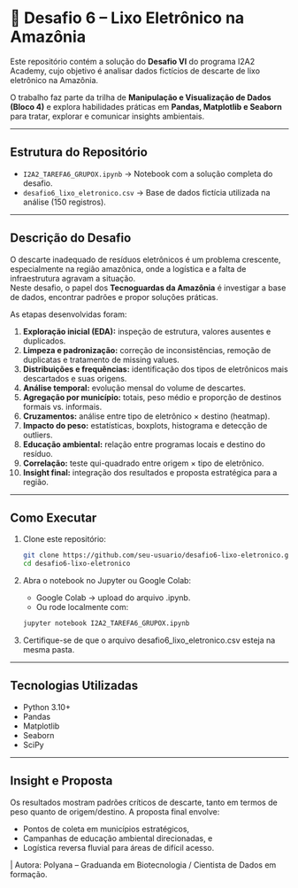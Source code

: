 # 🌱 Desafio 6 – Lixo Eletrônico na Amazônia  

Este repositório contém a solução do **Desafio VI** do programa I2A2 Academy, cujo objetivo é analisar dados fictícios de descarte de lixo eletrônico na Amazônia.  

O trabalho faz parte da trilha de **Manipulação e Visualização de Dados (Bloco 4)** e explora habilidades práticas em **Pandas, Matplotlib e Seaborn** para tratar, explorar e comunicar insights ambientais.  

---

## Estrutura do Repositório

- `I2A2_TAREFA6_GRUPOX.ipynb` → Notebook com a solução completa do desafio.  
- `desafio6_lixo_eletronico.csv` → Base de dados fictícia utilizada na análise (150 registros).  

---

## Descrição do Desafio

O descarte inadequado de resíduos eletrônicos é um problema crescente, especialmente na região amazônica, onde a logística e a falta de infraestrutura agravam a situação.  
Neste desafio, o papel dos **Tecnoguardas da Amazônia** é investigar a base de dados, encontrar padrões e propor soluções práticas.  

As etapas desenvolvidas foram:  

1. **Exploração inicial (EDA):** inspeção de estrutura, valores ausentes e duplicados.  
2. **Limpeza e padronização:** correção de inconsistências, remoção de duplicatas e tratamento de missing values.  
3. **Distribuições e frequências:** identificação dos tipos de eletrônicos mais descartados e suas origens.  
4. **Análise temporal:** evolução mensal do volume de descartes.  
5. **Agregação por município:** totais, peso médio e proporção de destinos formais vs. informais.  
6. **Cruzamentos:** análise entre tipo de eletrônico × destino (heatmap).  
7. **Impacto do peso:** estatísticas, boxplots, histograma e detecção de outliers.  
8. **Educação ambiental:** relação entre programas locais e destino do resíduo.  
9. **Correlação:** teste qui-quadrado entre origem × tipo de eletrônico.  
10. **Insight final:** integração dos resultados e proposta estratégica para a região.  

---

## Como Executar

1. Clone este repositório:  
   ```bash
   git clone https://github.com/seu-usuario/desafio6-lixo-eletronico.git
   cd desafio6-lixo-eletronico
    ```

2. Abra o notebook no Jupyter ou Google Colab:
    - Google Colab → upload do arquivo .ipynb.
    - Ou rode localmente com:
    ``` bash
    jupyter notebook I2A2_TAREFA6_GRUPOX.ipynb
    ````

3. Certifique-se de que o arquivo desafio6_lixo_eletronico.csv esteja na mesma pasta.

---

## Tecnologias Utilizadas
- Python 3.10+
- Pandas
- Matplotlib
- Seaborn
- SciPy

---

## Insight e Proposta
Os resultados mostram padrões críticos de descarte, tanto em termos de peso quanto de origem/destino.
A proposta final envolve:
- Pontos de coleta em municípios estratégicos,
- Campanhas de educação ambiental direcionadas, e
- Logística reversa fluvial para áreas de difícil acesso.

| Autora: Polyana – Graduanda em Biotecnologia / Cientista de Dados em formação.